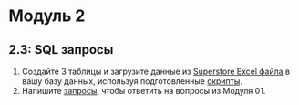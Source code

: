 # Модуль 2

## 2.3: SQL запросы
1. Создайте 3 таблицы и загрузите данные из [Superstore Excel файла](../Module1/Sample%20-%20Superstore.xls) в вашу базу данных, используя подготовленные [скрипты](./2.3/stg).
2. Напишите [запросы](./2.3/queries.sql), чтобы ответить на вопросы из Модуля 01.

